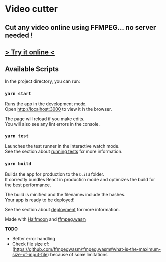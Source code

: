 # Video cutter

## Cut any video online using FFMPEG... no server needed !

## [> Try it online <](http://video-cutter.tools/)

## Available Scripts

In the project directory, you can run:

### `yarn start`

Runs the app in the development mode.<br />
Open [http://localhost:3000](http://localhost:3000) to view it in the browser.

The page will reload if you make edits.<br />
You will also see any lint errors in the console.

### `yarn test`

Launches the test runner in the interactive watch mode.<br />
See the section about [running tests](https://facebook.github.io/create-react-app/docs/running-tests) for more information.

### `yarn build`

Builds the app for production to the `build` folder.<br />
It correctly bundles React in production mode and optimizes the build for the best performance.

The build is minified and the filenames include the hashes.<br />
Your app is ready to be deployed!

See the section about [deployment](https://facebook.github.io/create-react-app/docs/deployment) for more information.

Made with [Halfmoon](https://www.gethalfmoon.com/) and [ffmpeg.wasm](https://github.com/ffmpegwasm/ffmpeg.wasm)

**TODO**

- Better error handling
- Check file size cf: (https://github.com/ffmpegwasm/ffmpeg.wasm#what-is-the-maximum-size-of-input-file) because of some limitations
